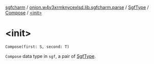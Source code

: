 [sgfcharm](../../../index.md) / [onion.w4v3xrmknycexlsd.lib.sgfcharm.parse](../../index.md) / [SgfType](../index.md) / [Compose](index.md) / [&lt;init&gt;](./-init-.md)

# &lt;init&gt;

`Compose(first: S, second: T)`

`Compose` data type in `sgf`, a pair of [SgfType](../index.md).

